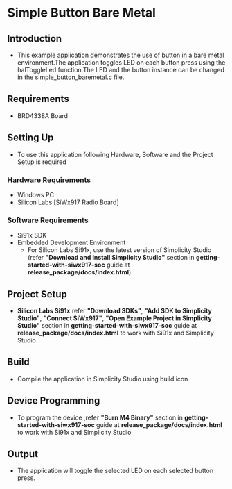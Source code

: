 # Simple Button Bare Metal

## Introduction
- This example application demonstrates the use of button in a bare metal environment.The application toggles LED on each button press using the halToggleLed function.The LED and the button instance can be changed in the simple_button_baremetal.c file.

## Requirements
- BRD4338A Board

## Setting Up 
 - To use this application following Hardware, Software and the Project Setup is required

### Hardware Requirements	
  - Windows PC 
  - Silicon Labs [SiWx917 Radio Board]

### Software Requirements
  - Si91x SDK
  - Embedded Development Environment
    - For Silicon Labs Si91x, use the latest version of Simplicity Studio (refer **"Download and Install Simplicity Studio"** section in **getting-started-with-siwx917-soc** guide at **release_package/docs/index.html**)
 
## Project Setup
- **Silicon Labs Si91x** refer **"Download SDKs"**, **"Add SDK to Simplicity Studio"**, **"Connect SiWx917"**, **"Open Example Project in Simplicity Studio"** section in **getting-started-with-siwx917-soc** guide at **release_package/docs/index.html** to work with Si91x and Simplicity Studio

## Build 
- Compile the application in Simplicity Studio using build icon 

## Device Programming
- To program the device ,refer **"Burn M4 Binary"** section in **getting-started-with-siwx917-soc** guide at **release_package/docs/index.html** to work with Si91x and Simplicity Studio

## Output
- The application will toggle the selected LED on each selected button press.